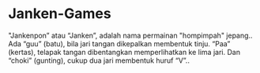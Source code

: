 # Janken-Games
"Jankenpon” atau “Janken”, adalah nama permainan "hompimpah" jepang..
Ada “guu” (batu), bila jari tangan dikepalkan membentuk tinju.
“Paa” (kertas), telapak tangan dibentangkan memperlihatkan ke lima jari.
Dan “choki” (gunting), cukup dua jari membentuk huruf “V”..

